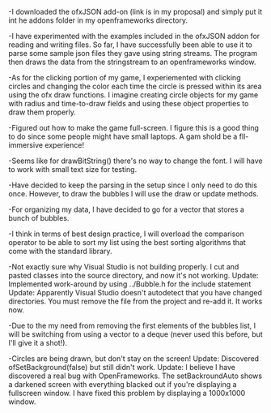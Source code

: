 -I downloaded the ofxJSON add-on (link is in my proposal) and simply put it int he addons folder in my openframeworks directory.

-I have experimented with the examples included in the ofxJSON addon for reading and writing files. So far, I have successfully been able to use it to parse some sample json files they gave using string streams. The program then draws the data from the stringstream to an openframeworks window.

-As for the clicking portion of my game, I experiemented with clicking circles and changing the color each time the circle is pressed within its area using the ofx draw functions. I imagine creating circle objects for my game with radius and time-to-draw fields and using these object properties to draw them properly.

-Figured out how to make the game full-screen. I figure this is a good thing to do since some people might have small laptops. A gam shold be a fll-immersive experience!

-Seems like for drawBitString() there's no way to change the font. I will have to work with small text size for testing. 

-Have decided to keep the parsing in the setup since I only need to do this once. However, to draw the bubbles I will use the draw or update methods.

-For organizing my data, I have decided to go for a vector that stores a bunch of bubbles.

-I think in terms of best design practice, I will overload the comparison operator to be able to sort my list using the best sorting algorithms that come with the standard library. 

-Not exactly sure why Visual Studio is not building properly. I cut and pasted classes into the source directory, and now it's not working.
Update: Implemented work-around by using ../Bubble.h for the include statement
Update: Apparently Visual Studio doesn't autodetect that you have changed directories. You must remove the file from the project and re-add it. It works now.

-Due to the my need from removing the first elements of the bubbles list, I will be switching from using a vector to a deque (never used this before, but I'll give it a shot!).

-Circles are being drawn, but don't stay on the screen!
Update: Discovered ofSetBackground(false) but still didn't work.
Update: I believe I have discovered a real bug with OpenFrameworks. The setBackroundAuto shows a darkened screen with everything blacked out if you're displaying a fullscreen window. I have fixed this problem by displaying a 1000x1000 window.
